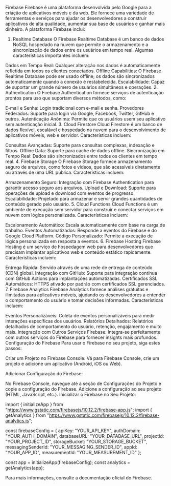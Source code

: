 Firebase
Firebase é uma plataforma desenvolvida pelo Google para a criação de aplicativos móveis e da web. Ele fornece uma variedade de ferramentas e serviços para ajudar os desenvolvedores a construir aplicativos de alta qualidade, aumentar sua base de usuários e ganhar mais dinheiro. A plataforma Firebase inclui:

1. Realtime Database
O Firebase Realtime Database é um banco de dados NoSQL hospedado na nuvem que permite o armazenamento e a sincronização de dados entre os usuários em tempo real. Algumas características importantes incluem:

Dados em Tempo Real: Qualquer alteração nos dados é automaticamente refletida em todos os clientes conectados.
Offline Capabilities: O Firebase Realtime Database pode ser usado offline; os dados são sincronizados automaticamente quando a conexão é restabelecida.
Escalabilidade: Capaz de suportar um grande número de usuários simultâneos e operações.
2. Authentication
O Firebase Authentication fornece serviços de autenticação prontos para uso que suportam diversos métodos, como:

E-mail e Senha: Login tradicional com e-mail e senha.
Provedores Federados: Suporte para login via Google, Facebook, Twitter, GitHub e outros.
Autenticação Anônima: Permite que os usuários usem seu aplicativo sem autenticação inicial.
3. Cloud Firestore
Cloud Firestore é um banco de dados flexível, escalável e hospedado na nuvem para o desenvolvimento de aplicativos móveis, web e servidor. Características incluem:

Consultas Avançadas: Suporte para consultas complexas, indexação e filtros.
Offline Data: Suporte para cache de dados offline.
Sincronização em Tempo Real: Dados são sincronizados entre todos os clientes em tempo real.
4. Firebase Storage
O Firebase Storage fornece armazenamento seguro de arquivos, como fotos e vídeos, que são acessíveis diretamente ou através de uma URL pública. Características incluem:

Armazenamento Seguro: Integração com Firebase Authentication para garantir acesso seguro aos arquivos.
Upload e Download: Suporte para operações de upload e download com eventos de progresso.
Escalabilidade: Projetado para armazenar e servir grandes quantidades de conteúdo gerado pelo usuário.
5. Cloud Functions
Cloud Functions é um ambiente de execução sem servidor para construir e conectar serviços em nuvem com lógica personalizada. Características incluem:

Escalonamento Automático: Escala automaticamente com base na carga de trabalho.
Eventos Automatizados: Responde a eventos do Firebase e do Google Cloud Platform.
Código Personalizado: Permite a execução de lógica personalizada em resposta a eventos.
6. Firebase Hosting
Firebase Hosting é um serviço de hospedagem web para desenvolvedores que precisam implantar aplicativos web e conteúdo estático rapidamente. Características incluem:

Entrega Rápida: Servido através de uma rede de entrega de conteúdo (CDN) global.
Integração com GitHub: Suporte para integração contínua com GitHub Actions para implantações automatizadas.
Certificados SSL Automáticos: HTTPS ativado por padrão com certificados SSL gerenciados.
7. Firebase Analytics
Firebase Analytics fornece análises gratuitas e ilimitadas para aplicativos móveis, ajudando os desenvolvedores a entender o comportamento do usuário e tomar decisões informadas. Características incluem:

Eventos Personalizáveis: Coleta de eventos personalizáveis para medir interações específicas dos usuários.
Relatórios Detalhados: Relatórios detalhados de comportamento do usuário, retenção, engajamento e muito mais.
Integração com Outros Serviços Firebase: Integra-se perfeitamente com outros serviços do Firebase para fornecer insights mais profundos.
Configuração do Firebase
Para usar o Firebase no seu projeto, siga estes passos:

Criar um Projeto no Firebase Console: Vá para Firebase Console, crie um projeto e adicione um aplicativo (Android, iOS ou Web).

Adicionar Configuração do Firebase:

No Firebase Console, navegue até a seção de Configurações do Projeto e copie a configuração do Firebase.
Adicione a configuração ao seu projeto (HTML, JavaScript, etc.).
Inicializar o Firebase no Seu Projeto:

import { initializeApp } from "https://www.gstatic.com/firebasejs/10.12.2/firebase-app.js";
import { getAnalytics } from "https://www.gstatic.com/firebasejs/10.12.2/firebase-analytics.js";

const firebaseConfig = {
  apiKey: "YOUR_API_KEY",
  authDomain: "YOUR_AUTH_DOMAIN",
  databaseURL: "YOUR_DATABASE_URL",
  projectId: "YOUR_PROJECT_ID",
  storageBucket: "YOUR_STORAGE_BUCKET",
  messagingSenderId: "YOUR_MESSAGING_SENDER_ID",
  appId: "YOUR_APP_ID",
  measurementId: "YOUR_MEASUREMENT_ID"
};

const app = initializeApp(firebaseConfig);
const analytics = getAnalytics(app);


Para mais informações, consulte a documentação oficial do Firebase.
